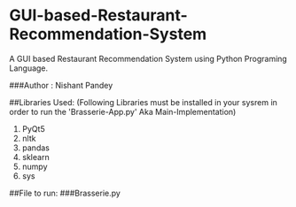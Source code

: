 # GUI-based-Restaurant-Recommendation-System
A GUI based Restaurant Recommendation System using Python Programing Language.

###Author : Nishant Pandey

##Libraries Used:
(Following Libraries must be installed in your sysrem in order to run the 'Brasserie-App.py' Aka Main-Implementation)

1. PyQt5
2. nltk
3. pandas
5. sklearn
5. numpy
6. sys

##File to run: 
###Brasserie.py